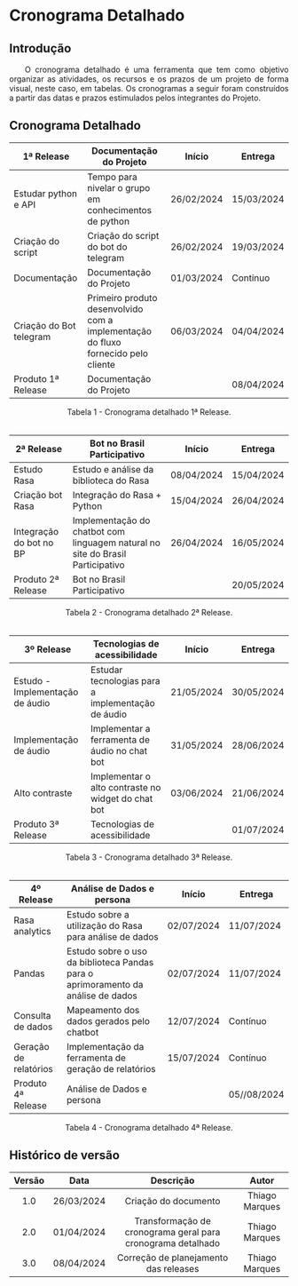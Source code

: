 # Cronograma Detalhado

## Introdução

<p align="justify">&emsp;&emsp;O cronograma detalhado é uma ferramenta que tem como objetivo organizar as atividades, os recursos e os prazos de um projeto de forma visual, neste caso, em tabelas. Os cronogramas a seguir foram construídos a partir das datas e prazos estimulados pelos integrantes do Projeto.</p>

## Cronograma Detalhado

| 1ª Release               | Documentação do Projeto                                       | Início      | Entrega      |
|--------------------------|---------------------------------------------------------------|-------------|--------------|
| Estudar python e API     | Tempo para nivelar o grupo em conhecimentos de python         | 26/02/2024  | 15/03/2024   |
| Criação do script        | Criação do script do bot do telegram                          | 26/02/2024  | 19/03/2024   |
| Documentação             | Documentação do Projeto                                       | 01/03/2024  | Continuo     |
| Criação do Bot telegram  | Primeiro produto desenvolvido com a implementação do fluxo fornecido pelo cliente | 06/03/2024  | 04/04/2024   |
| Produto 1ª Release       | Documentação do Projeto                                       |             | 08/04/2024   |

<figcaption align="center">Tabela 1 - Cronograma detalhado 1ª Release.</figcaption>  
<br/>

| 2ª Release               | Bot no Brasil Participativo                                   | Início      | Entrega      |
|--------------------------|---------------------------------------------------------------|-------------|--------------|
| Estudo Rasa              | Estudo e análise da biblioteca do Rasa                        | 08/04/2024  | 15/04/2024 |
| Criação bot Rasa         | Integração do Rasa + Python                                   | 15/04/2024  | 26/04/2024 |
| Integração do bot no BP  | Implementação do chatbot com linguagem natural no site do Brasil Participativo| 26/04/2024 | 16/05/2024 |
| Produto 2ª Release       | Bot no Brasil Participativo                                   |             | 20/05/2024   |

<figcaption align="center">Tabela 2 - Cronograma detalhado 2ª Release.</figcaption>
<br/>

| 3º Release               | Tecnologias de acessibilidade                                 | Início      | Entrega      |
|--------------------------|---------------------------------------------------------------|-------------|--------------|
| Estudo - Implementação de áudio   | Estudar tecnologias para a implementação de áudio    | 21/05/2024  |  30/05/2024  |
| Implementação de áudio   | Implementar a ferramenta de áudio no chat bot                 | 31/05/2024  |  28/06/2024  |
| Alto contraste           | Implementar o alto contraste no widget do chat bot            | 03/06/2024  |  21/06/2024  |
| Produto 3ª Release       | Tecnologias de acessibilidade                                 |             |  01/07/2024  |

<figcaption align="center">Tabela 3 - Cronograma detalhado 3ª Release.</figcaption>
<br/>

| 4º Release               | Análise de Dados e persona                                    | Início      | Entrega      |
|--------------------------|---------------------------------------------------------------|-------------|--------------|
| Rasa analytics           | Estudo sobre a utilização do Rasa para análise de dados       | 02/07/2024  |  11/07/2024  |
| Pandas                   | Estudo sobre o uso da biblioteca Pandas para o aprimoramento da análise de dados |  02/07/2024 | 11/07/2024 |
| Consulta de dados        | Mapeamento dos dados gerados pelo chatbot                     | 12/07/2024  |   Contínuo   |
| Geração de relatórios    | Implementação da ferramenta de geração de relatórios          | 15/07/2024  |   Contínuo   |
| Produto 4ª Release       | Análise de Dados e persona                                    |             | 05//08/2024  |

<figcaption align="center">Tabela 4 - Cronograma detalhado 4ª Release.</figcaption>


## Histórico de versão

| Versão |    Data    |                       Descrição                             |      Autor       |
| :----: | :--------: | :---------------------------------------------------------: | :--------------: |
|  1.0   | 26/03/2024 |           Criação do documento                              |  Thiago Marques  |
|  2.0   | 01/04/2024 |Transformação de cronograma geral para cronograma detalhado  |  Thiago Marques  |
|  3.0   | 08/04/2024 |         Correção de planejamento das releases               |  Thiago Marques  |